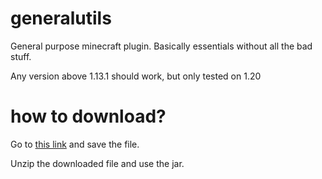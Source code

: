 # generalutils
General purpose minecraft plugin. Basically essentials without all the bad stuff.

Any version above 1.13.1 should work, but only tested on 1.20


# how to download?
Go to [this link](https://nightly.link/alec-jensen/generalutils/workflows/gradle/main/UnzipMe.zip) and save the file.

Unzip the downloaded file and use the jar.
